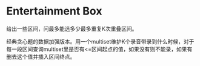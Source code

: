 # Entertainment Box

给出一些区间，问最多能选多少最多重复K次重叠区间。

经典贪心题的数据加强版本。用一个multiset维护K个录音带录到什么时候，对于每一段区间查询multiset里是否有<=区间起点的值，如果没有则不能录，如果有删去这个值并插入区间终点。
